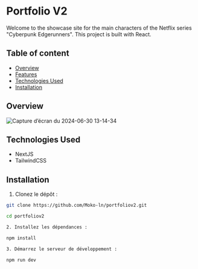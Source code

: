 #  Portfolio V2

Welcome to the showcase site for the main characters of the Netflix series "Cyberpunk Edgerunners". This project is built with React.

## Table of content

- [Overview](#overview)
- [Features](#features)
- [Technologies Used](#technologies-used)
- [Installation](#installation)

## Overview

![Capture d’écran du 2024-06-30 13-14-34](https://github.com/Moko-ln/myportfoliov2/assets/120736517/cbcaeae6-d364-4048-a2f1-67377259b551)

## Technologies Used

- NextJS
- TailwindCSS

## Installation

1. Clonez le dépôt :

```bash
git clone https://github.com/Moko-ln/portfoliov2.git

cd portfoliov2

2. Installez les dépendances :

npm install

3. Démarrez le serveur de développement :

npm run dev

